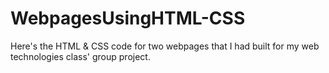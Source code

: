 # WebpagesUsingHTML-CSS
Here's the HTML &amp; CSS code for two webpages that I had built for my web technologies class' group project.
